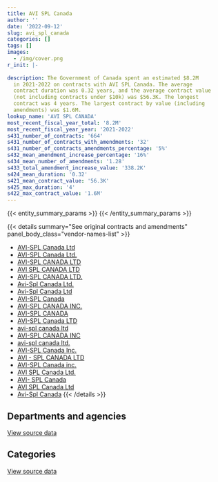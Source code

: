 ```yaml
---
title: AVI SPL Canada
author: ''
date: '2022-09-12'
slug: avi_spl_canada
categories: []
tags: []
images:
  - /img/cover.png
r_init: |-
  
description: The Government of Canada spent an estimated $8.2M
  in 2021-2022 on contracts with AVI SPL Canada. The average
  contract duration was 0.32 years, and the average contract value
  (not including contracts under $10k) was $56.3K. The longest
  contract was 4 years. The largest contract by value (including
  amendments) was $1.6M.
lookup_name: 'AVI SPL CANADA'
most_recent_fiscal_year_total: '8.2M'
most_recent_fiscal_year_year: '2021-2022'
s431_number_of_contracts: '664'
s431_number_of_contracts_with_amendments: '32'
s431_number_of_contracts_amendments_percentage: '5%'
s432_mean_amendment_increase_percentage: '16%'
s434_mean_number_of_amendments: '1.28'
s433_total_amendment_increase_value: '338.2K'
s424_mean_duration: '0.32'
s421_mean_contract_value: '56.3K'
s425_max_duration: '4'
s422_max_contract_value: '1.6M'
---
```


<script src="/rmarkdown-libs/htmlwidgets/htmlwidgets.js"></script>
<link href="/rmarkdown-libs/datatables-css/datatables-crosstalk.css" rel="stylesheet" />
<script src="/rmarkdown-libs/datatables-binding/datatables.js"></script>
<script src="/rmarkdown-libs/jquery/jquery-3.6.0.min.js"></script>
<link href="/rmarkdown-libs/dt-core-bootstrap/css/dataTables.bootstrap.min.css" rel="stylesheet" />
<link href="/rmarkdown-libs/dt-core-bootstrap/css/dataTables.bootstrap.extra.css" rel="stylesheet" />
<script src="/rmarkdown-libs/dt-core-bootstrap/js/jquery.dataTables.min.js"></script>
<script src="/rmarkdown-libs/dt-core-bootstrap/js/dataTables.bootstrap.min.js"></script>
<link href="/rmarkdown-libs/crosstalk/css/crosstalk.min.css" rel="stylesheet" />
<script src="/rmarkdown-libs/crosstalk/js/crosstalk.min.js"></script>
<script src="/rmarkdown-libs/htmlwidgets/htmlwidgets.js"></script>
<link href="/rmarkdown-libs/datatables-css/datatables-crosstalk.css" rel="stylesheet" />
<script src="/rmarkdown-libs/datatables-binding/datatables.js"></script>
<script src="/rmarkdown-libs/jquery/jquery-3.6.0.min.js"></script>
<link href="/rmarkdown-libs/dt-core-bootstrap/css/dataTables.bootstrap.min.css" rel="stylesheet" />
<link href="/rmarkdown-libs/dt-core-bootstrap/css/dataTables.bootstrap.extra.css" rel="stylesheet" />
<script src="/rmarkdown-libs/dt-core-bootstrap/js/jquery.dataTables.min.js"></script>
<script src="/rmarkdown-libs/dt-core-bootstrap/js/dataTables.bootstrap.min.js"></script>
<link href="/rmarkdown-libs/crosstalk/css/crosstalk.min.css" rel="stylesheet" />
<script src="/rmarkdown-libs/crosstalk/js/crosstalk.min.js"></script>

{{< entity_summary_params >}}
{{< /entity_summary_params >}}

{{< details summary="See original contracts and amendments" panel_body_class="vendor-names-list" >}}
- [AVI-SPL Canada Ltd](https://search.open.canada.ca/en/ct/?sort=contract_value_f%20desc&page=1&search_text=%22AVI-SPL%20Canada%20Ltd%22)
- [AVI-SPL Canada Ltd.](https://search.open.canada.ca/en/ct/?sort=contract_value_f%20desc&page=1&search_text=%22AVI-SPL%20Canada%20Ltd.%22)
- [AVI-SPL CANADA LTD](https://search.open.canada.ca/en/ct/?sort=contract_value_f%20desc&page=1&search_text=%22AVI-SPL%20CANADA%20LTD%22)
- [AVI SPL CANADA LTD](https://search.open.canada.ca/en/ct/?sort=contract_value_f%20desc&page=1&search_text=%22AVI%20SPL%20CANADA%20LTD%22)
- [AVI-SPL CANADA LTD.](https://search.open.canada.ca/en/ct/?sort=contract_value_f%20desc&page=1&search_text=%22AVI-SPL%20CANADA%20LTD.%22)
- [Avi-Spl Canada Ltd.](https://search.open.canada.ca/en/ct/?sort=contract_value_f%20desc&page=1&search_text=%22Avi-Spl%20Canada%20Ltd.%22)
- [Avi-Spl Canada Ltd](https://search.open.canada.ca/en/ct/?sort=contract_value_f%20desc&page=1&search_text=%22Avi-Spl%20Canada%20Ltd%22)
- [AVI-SPL Canada](https://search.open.canada.ca/en/ct/?sort=contract_value_f%20desc&page=1&search_text=%22AVI-SPL%20Canada%22)
- [AVI-SPL CANADA INC.](https://search.open.canada.ca/en/ct/?sort=contract_value_f%20desc&page=1&search_text=%22AVI-SPL%20CANADA%20INC.%22)
- [AVI-SPL CANADA](https://search.open.canada.ca/en/ct/?sort=contract_value_f%20desc&page=1&search_text=%22AVI-SPL%20CANADA%22)
- [AVI-SPL Canada LTD](https://search.open.canada.ca/en/ct/?sort=contract_value_f%20desc&page=1&search_text=%22AVI-SPL%20Canada%20LTD%22)
- [avi-spl canada ltd](https://search.open.canada.ca/en/ct/?sort=contract_value_f%20desc&page=1&search_text=%22avi-spl%20canada%20ltd%22)
- [AVI-SPL CANADA INC](https://search.open.canada.ca/en/ct/?sort=contract_value_f%20desc&page=1&search_text=%22AVI-SPL%20CANADA%20INC%22)
- [avi-spl canada ltd.](https://search.open.canada.ca/en/ct/?sort=contract_value_f%20desc&page=1&search_text=%22avi-spl%20canada%20ltd.%22)
- [AVI-SPL Canada Inc.](https://search.open.canada.ca/en/ct/?sort=contract_value_f%20desc&page=1&search_text=%22AVI-SPL%20Canada%20Inc.%22)
- [AVI - SPL CANADA LTD](https://search.open.canada.ca/en/ct/?sort=contract_value_f%20desc&page=1&search_text=%22AVI%20-%20SPL%20CANADA%20LTD%22)
- [AVI-SPL Canada inc.](https://search.open.canada.ca/en/ct/?sort=contract_value_f%20desc&page=1&search_text=%22AVI-SPL%20Canada%20inc.%22)
- [AVI SPL Canada Ltd.](https://search.open.canada.ca/en/ct/?sort=contract_value_f%20desc&page=1&search_text=%22AVI%20SPL%20Canada%20Ltd.%22)
- [AVI- SPL Canada](https://search.open.canada.ca/en/ct/?sort=contract_value_f%20desc&page=1&search_text=%22AVI-%20SPL%20Canada%22)
- [AVI SPL Canada Ltd](https://search.open.canada.ca/en/ct/?sort=contract_value_f%20desc&page=1&search_text=%22AVI%20SPL%20Canada%20Ltd%22)
- [Avi-Spl Canada](https://search.open.canada.ca/en/ct/?sort=contract_value_f%20desc&page=1&search_text=%22Avi-Spl%20Canada%22)
{{< /details >}}

## Departments and agencies

<div id="htmlwidget-1" style="width:100%;height:auto;" class="datatables html-widget"></div>
<script type="application/json" data-for="htmlwidget-1">{"x":{"style":"bootstrap","filter":"none","vertical":false,"data":[["<a href=\"/departments/aafc-aac/\">Agriculture and Agri-Food Canada<\/a>","<a href=\"/departments/atssc-scdata/\">Administrative Tribunals Support Service of Canada<\/a>","<a href=\"/departments/cas-satj/\">Courts Administration Service<\/a>","<a href=\"/departments/cbsa-asfc/\">Canada Border Services Agency<\/a>","<a href=\"/departments/cfia-acia/\">Canadian Food Inspection Agency<\/a>","<a href=\"/departments/cgc-ccg/\">Canadian Grain Commission<\/a>","<a href=\"/departments/cic/\">Immigration, Refugees and Citizenship Canada<\/a>","<a href=\"/departments/cihr-irsc/\">Canadian Institutes of Health Research<\/a>","<a href=\"/departments/cnsc-ccsn/\">Canadian Nuclear Safety Commission<\/a>","<a href=\"/departments/cra-arc/\">Canada Revenue Agency<\/a>","<a href=\"/departments/csps-efpc/\">Canada School of Public Service<\/a>","<a href=\"/departments/dfatd-maecd/\">Global Affairs Canada<\/a>","<a href=\"/departments/dfo-mpo/\">Fisheries and Oceans Canada<\/a>","<a href=\"/departments/dnd-mdn/\">National Defence<\/a>","<a href=\"/departments/ec/\">Environment and Climate Change Canada<\/a>","<a href=\"/departments/esdc-edsc/\">Employment and Social Development Canada<\/a>","<a href=\"/departments/fcac-acfc/\">Financial Consumer Agency of Canada<\/a>","<a href=\"/departments/fin/\">Department of Finance Canada<\/a>","<a href=\"/departments/hc-sc/\">Health Canada<\/a>","<a href=\"/departments/ic/\">Innovation, Science and Economic Development Canada<\/a>","<a href=\"/departments/infc/\">Infrastructure Canada<\/a>","<a href=\"/departments/isc-sac/\">Indigenous Services Canada<\/a>","<a href=\"/departments/jus/\">Department of Justice Canada<\/a>","<a href=\"/departments/lac-bac/\">Library and Archives Canada<\/a>","<a href=\"/departments/nrc-cnrc/\">National Research Council Canada<\/a>","<a href=\"/departments/nrcan-rncan/\">Natural Resources Canada<\/a>","<a href=\"/departments/ocl-cal/\">Office of the Commissioner of Lobbying of Canada<\/a>","<a href=\"/departments/ocol-clo/\">Office of the Commissioner of Official Languages<\/a>","<a href=\"/departments/opc-cpvp/\">Office of the Privacy Commissioner of Canada<\/a>","<a href=\"/departments/osfi-bsif/\">Office of the Superintendent of Financial Institutions Canada<\/a>","<a href=\"/departments/pbc-clcc/\">Parole Board of Canada<\/a>","<a href=\"/departments/pc/\">Parks Canada<\/a>","<a href=\"/departments/pch/\">Canadian Heritage<\/a>","<a href=\"/departments/pco-bcp/\">Privy Council Office<\/a>","<a href=\"/departments/phac-aspc/\">Public Health Agency of Canada<\/a>","<a href=\"/departments/pmprb-cepmb/\">Patented Medicine Prices Review Board Canada<\/a>","<a href=\"/departments/ppsc-sppc/\">Public Prosecution Service of Canada<\/a>","<a href=\"/departments/psc-cfp/\">Public Service Commission of Canada<\/a>","<a href=\"/departments/pwgsc-tpsgc/\">Public Services and Procurement Canada<\/a>","<a href=\"/departments/rcmp-grc/\">Royal Canadian Mounted Police<\/a>","<a href=\"/departments/ssc-spc/\">Shared Services Canada<\/a>","<a href=\"/departments/statcan/\">Statistics Canada<\/a>","<a href=\"/departments/tbs-sct/\">Treasury Board of Canada Secretariat<\/a>","<a href=\"/departments/vac-acc/\">Veterans Affairs Canada<\/a>","<a href=\"/departments/wd-deo/\">Western Economic Diversification Canada<\/a>"],[null,17757.29,842779.69,329048.42,463588.28,null,8182.04,null,null,null,115814.84,47399.78,22373.65,1117952.05,65359.25,427461.62,87873.23,4805.94,null,564227.21,null,null,35881.4,null,77520.14,89303.18,183673.66,314983.52,null,null,37160.03,10304.51,501.71,37998.22,null,null,null,232541.36,616638.92,154856.64,1312576.9,null,454015.37,13544.79,93309.45],[276219.29,12460.04,432990.49,250842.04,119148.23,36957.13,53928.55,null,259143.76,null,null,96791.96,180974.39,522744.56,11330.08,190325.64,null,null,null,93192.04,null,null,58842.54,18429.27,82229.31,42531.9,12129.01,149851.46,40661.72,null,null,18400.06,88543.61,26834.29,null,184084.14,null,95964.01,674299.06,70772.64,1039370.7,null,154633.83,80221.4,94136.88],[60697.01,4131.12,207902.41,76722.42,273711.64,10207.34,null,null,11480.6,727.49,21179.77,710111.4,382224.32,1045966.03,25395.44,723924.06,null,15004.45,46306.63,303012.15,null,42522.33,76689.56,null,11214.63,191946.16,null,47128.77,11548.96,null,null,58864.58,null,null,13073.03,null,27824.56,1810.64,502822.02,276089.07,935976.67,null,null,null,21959.66],[19850.82,16706.24,120153.83,31188.23,259488.56,30197.53,null,17769.35,115912.13,375228.74,41940.09,54990.79,664859.35,852801.74,179639.16,548587.4,null,null,41116.43,472018.65,318461.99,null,176720.45,null,null,214325.99,null,213561.92,null,110361.37,null,58435.47,null,null,null,null,null,null,1095833.42,209465.64,1313469.28,33781.28,543603.68,78444.81,5535.05]],"container":"<table class=\"table table-striped table-hover row-border order-column display\">\n  <thead>\n    <tr>\n      <th>Department<\/th>\n      <th>2018-2019<\/th>\n      <th>2019-2020<\/th>\n      <th>2020-2021<\/th>\n      <th>2021-2022<\/th>\n    <\/tr>\n  <\/thead>\n<\/table>","options":{"order":[[4,"desc"]],"pageLength":10,"autoWidth":true,"columnDefs":[{"targets":1,"render":"function(data, type, row, meta) {\n    return type !== 'display' ? data : DTWidget.formatCurrency(data, \"$\", 2, 3, \",\", \".\", true, null);\n  }"},{"targets":2,"render":"function(data, type, row, meta) {\n    return type !== 'display' ? data : DTWidget.formatCurrency(data, \"$\", 2, 3, \",\", \".\", true, null);\n  }"},{"targets":3,"render":"function(data, type, row, meta) {\n    return type !== 'display' ? data : DTWidget.formatCurrency(data, \"$\", 2, 3, \",\", \".\", true, null);\n  }"},{"targets":4,"render":"function(data, type, row, meta) {\n    return type !== 'display' ? data : DTWidget.formatCurrency(data, \"$\", 2, 3, \",\", \".\", true, null);\n  }"},{"width":"16%","targets":[1,2,3,4]},{"className":"dt-right","targets":[1,2,3,4]}],"orderClasses":false}},"evals":["options.columnDefs.0.render","options.columnDefs.1.render","options.columnDefs.2.render","options.columnDefs.3.render"],"jsHooks":[]}</script>
<p class="text-right">
<a href="https://github.com/GoC-Spending/contracts-data/tree/main/data/out/vendors/avi_spl_canada/summary_by_fiscal_year_by_department.csv" class="source-data-link btn btn-link">View source data</a>
</p>

## Categories

<div id="htmlwidget-2" style="width:100%;height:auto;" class="datatables html-widget"></div>
<script type="application/json" data-for="htmlwidget-2">{"x":{"style":"bootstrap","filter":"none","vertical":false,"data":[["<a href=\"/categories/other/\">(Other)<\/a>","<a href=\"/categories/facilities_and_construction/\">Facilities and construction<\/a>","<a href=\"/categories/office_management/\">Office management<\/a>","<a href=\"/categories/defence/\">Defence<\/a>","<a href=\"/categories/professional_services/\">Professional services<\/a>","<a href=\"/categories/information_technology/\">Information technology<\/a>","<a href=\"/categories/transportation_and_logistics/\">Transportation and logistics<\/a>","<a href=\"/categories/industrial_products_and_services/\">Industrial products and services<\/a>","<a href=\"/categories/human_capital/\">Human capital<\/a>"],[37998.22,40932.9,387824.66,902991.69,341892.84,6016904.63,501.71,50386.44,null],[null,8702.69,34057.18,499750.19,322495.04,4414421.15,61208.5,128349.29,null],[null,120343.06,82860.14,1045966.03,44750.87,4114506.58,null,729748.23,null],[null,497843.08,401317.79,852801.74,47634.75,5877443.64,null,527674.33,9734.05]],"container":"<table class=\"table table-striped table-hover row-border order-column display\">\n  <thead>\n    <tr>\n      <th>Category<\/th>\n      <th>2018-2019<\/th>\n      <th>2019-2020<\/th>\n      <th>2020-2021<\/th>\n      <th>2021-2022<\/th>\n    <\/tr>\n  <\/thead>\n<\/table>","options":{"order":[[4,"desc"]],"dom":"t","pageLength":30,"autoWidth":true,"columnDefs":[{"targets":1,"render":"function(data, type, row, meta) {\n    return type !== 'display' ? data : DTWidget.formatCurrency(data, \"$\", 2, 3, \",\", \".\", true, null);\n  }"},{"targets":2,"render":"function(data, type, row, meta) {\n    return type !== 'display' ? data : DTWidget.formatCurrency(data, \"$\", 2, 3, \",\", \".\", true, null);\n  }"},{"targets":3,"render":"function(data, type, row, meta) {\n    return type !== 'display' ? data : DTWidget.formatCurrency(data, \"$\", 2, 3, \",\", \".\", true, null);\n  }"},{"targets":4,"render":"function(data, type, row, meta) {\n    return type !== 'display' ? data : DTWidget.formatCurrency(data, \"$\", 2, 3, \",\", \".\", true, null);\n  }"},{"width":"16%","targets":[1,2,3,4]},{"className":"dt-right","targets":[1,2,3,4]}],"orderClasses":false,"lengthMenu":[10,25,30,50,100]}},"evals":["options.columnDefs.0.render","options.columnDefs.1.render","options.columnDefs.2.render","options.columnDefs.3.render"],"jsHooks":[]}</script>
<p class="text-right">
<a href="https://github.com/GoC-Spending/contracts-data/tree/main/data/out/vendors/avi_spl_canada/summary_by_fiscal_year_by_category.csv" class="source-data-link btn btn-link">View source data</a>
</p>
